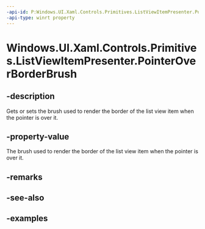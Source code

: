 ```yaml
---
-api-id: P:Windows.UI.Xaml.Controls.Primitives.ListViewItemPresenter.PointerOverBorderBrush
-api-type: winrt property
---
```


# Windows.UI.Xaml.Controls.Primitives.ListViewItemPresenter.PointerOverBorderBrush

<!--
public Windows.UI.Xaml.Media.Brush PointerOverBorderBrush { get; set; }
-->


## -description

Gets or sets the brush used to render the border of the list view item when the pointer is over it.

## -property-value

The brush used to render the border of the list view item when the pointer is over it.

## -remarks

## -see-also

## -examples


